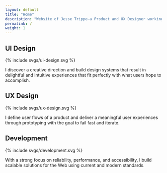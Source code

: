 ```yaml
---
layout: default
title: "Home"
description: "Website of Jesse Trippe—a Product and UX Designer working at Amazon in Seattle, WA."
permalink: /
weight: 1
---
```


<div class="skill-container">
  <h2 class="mb-3 mt-3">UI Design</h2>
  {% include svgs/ui-design.svg %}
  <p>I discover a creative direction and build design systems that result in delightful and intuitive experiences that fit perfectly with what users hope to accomplish.</p>
</div>
<div class="skill-container">
  <h2 class="mb-3 mt-3">UX Design</h2>
  {% include svgs/ux-design.svg %}
  <p>I define user flows of a product and deliver a meaningful user experiences through prototyping with the goal to fail fast and iterate.</p>
</div>
<div class="skill-container">
  <h2 class="mb-3 mt-3">Development</h2>
  {% include svgs/development.svg %}
  <p>With a strong focus on reliability, performance, and accessibility, I build scalable solutions for the Web using current and modern standards.</p>
</div>
